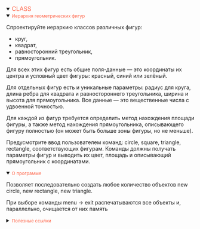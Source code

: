<details open>
<summary><span style="color:tomato;font-size:16px">CLASS</span></summary>
<details open>
<summary><span style="color:tomato;font-size:12px">Иерархия геометрических фигур</span></summary>

Спроектируйте иерархию классов различных фигур: 

* круг, 
* квадрат, 
* равносторонний треугольник, 
* прямоугольник.

Для всех этих фигур есть общие поля-данные — это координаты их центра 
и условный цвет фигуры: красный, синий или зелёный.

Для отдельных фигур есть и уникальные параметры: 
радиус для круга, длина ребра для квадрата и равностороннего треугольника, 
ширина и высота для прямоугольника. 
Все данные — это вещественные числа с удвоенной точностью.

Для каждой из фигур требуется определить метод нахождения площади фигуры, 
а также метод нахождения прямоугольника, описывающего фигуру полностью 
(он может быть больше зоны фигуры, но не меньше).

Предусмотрите ввод пользователем команд: 
circle, square, triangle, rectangle, соответствующих фигурам. 
Команды должны получать параметры фигур и выводить их цвет, 
площадь и описывающий прямоугольник с координатами.

</details>

<details open>
<summary><span style="color:tomato;font-size:12px">О программе</span></summary>

Позволяет последовательно создать любое количество объектов 
new circle, new rectangle, new triangle.

При выборе команды menu -> exit распечатываются все объекты и, 
параллельно, очищается от них память

</details>

<details>
<summary><span style="color:tomato;font-size:12px">Полезные ссылки</span></summary>

[Чистые виртуальные функции и абстрактные классы](https://metanit.com/cpp/tutorial/5.12.php)

[Наследование](https://metanit.com/cpp/tutorial/5.10.php)

[Как посчитать высоту равнобедренного треугольника](https://poschitat.online/vysota-ravnobedrennogo-treugolnika)

[Как посчитать площадь окружности](https://poschitat.online/ploshad-okruzhnosti)

</details>

</details>